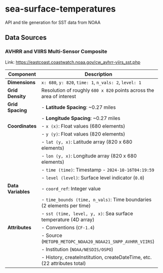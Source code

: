 # sea-surface-temperatures
API and tile generation for SST data from NOAA


## Data Sources

### AVHRR and VIIRS Multi-Sensor Composite
Link: https://eastcoast.coastwatch.noaa.gov/cw_avhrr-viirs_sst.php

| **Component**      | **Description**                                                                  |
|--------------------|----------------------------------------------------------------------------------|
| **Dimensions**     | `x: 680`, `y: 820`, `time: 1`, `n_vals: 2`, `level: 1`                           |
| **Grid Density**   | Resolution of roughly `680 x 820` points across the area of interest             |
| **Grid Spacing**   | - **Latitude Spacing**: ~0.27 miles                                             |
|                    | - **Longitude Spacing**: ~0.27 miles                                            |
| **Coordinates**    | - `x (x)`: Float values (680 elements)                                           |
|                    | - `y (y)`: Float values (820 elements)                                           |
|                    | - `lat (y, x)`: Latitude array (820 x 680 elements)                              |
|                    | - `lon (y, x)`: Longitude array (820 x 680 elements)                             |
|                    | - `time (time)`: Timestamp - `2024-10-16T04:19:59`                                |
|                    | - `level (level)`: Surface level indicator (`0.0`)                                |
| **Data Variables** | - `coord_ref`: Integer value                                                     |
|                    | - `time_bounds (time, n_vals)`: Time boundaries (2 elements per time)            |
|                    | - `sst (time, level, y, x)`: Sea surface temperature (4D array)                  |
| **Attributes**     | - Conventions (`CF-1.4`)                                                         |
|                    | - Source (`METOPB_METOPC_NOAA20_NOAA21_SNPP_AVHRR_VIIRS`)                        |
|                    | - Institution (`NOAA/NESDIS/OSPO`)                                               |
|                    | - History, createInstitution, createDateTime, etc. (22 attributes total)         |
